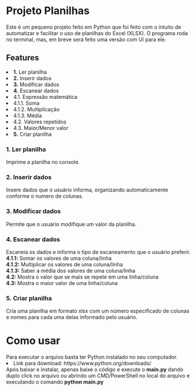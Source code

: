 <h1>Projeto Planilhas</h1>
Este é um pequeno projeto feito em Python que foi feito com o intuito de automatizar e facilitar o uso de planilhas do Excel (XLSX). O programa roda no terminal, mas, em breve será feito uma versão com UI para ele.

<h2>Features</h2>
<li> <b>1.</b> Ler planilha
<li> <b>2.</b> Inserir dados
<li> <b>3.</b> Modificar dados
<li> <b>4.</b> Escanear dados
    <li>4.1. Expressão matemática
        <li>4.1.1. Soma
        <li>4.1.2. Multiplicação
        <li>4.1.3. Média
    <li>4.2. Valores repetidos
    <li>4.3. Maior/Menor valor
<li> <b>5.</b> Criar planilha

<h3>1. Ler planilha</h3>
Imprime a planilha no console.
<h3>2. Inserir dados</h3>
Insere dados que o usuário informa, organizando automaticamente conforme o numero de colunas.
<h3>3. Modificar dados</h3>
Permite que o usuário modifique um valor da planilha.
<h3>4. Escanear dados</h3>
Escaneia os dados e informa o tipo de escaneamento que o usuário preferir. <br>
<b>4.1.1:</b> Somar os valores de uma coluna/linha <br>
<b>4.1.2:</b> Multiplicar os valores de uma coluna/linha <br>
<b>4.1.3:</b> Saber a média dos valores de uma coluna/linha <br>
<b>4.2:</b> Mostra o valor que se mais se repete em uma linha/coluna <br>
<b>4.3:</b> Mostra o maior valor de uma linha/coluna <br>
<h3>5. Criar planilha</h3>
Cria uma planilha em formato xlsx com um número especificado de colunas e nomes para cada uma delas informado pelo usuário.

<h1>Como usar</h1>
Para executar o arquivo basta ter Python instalado no seu computador.<br>
<li>Link para download: https://www.python.org/downloads/ <br>
Após baixar e instalar, apenas baixe o código e execute o <b>main.py</b> dando duplo click no arquivo ou abrindo um CMD/PowerShell no local do arquivo e executando o comando <b>python main.py</b>
